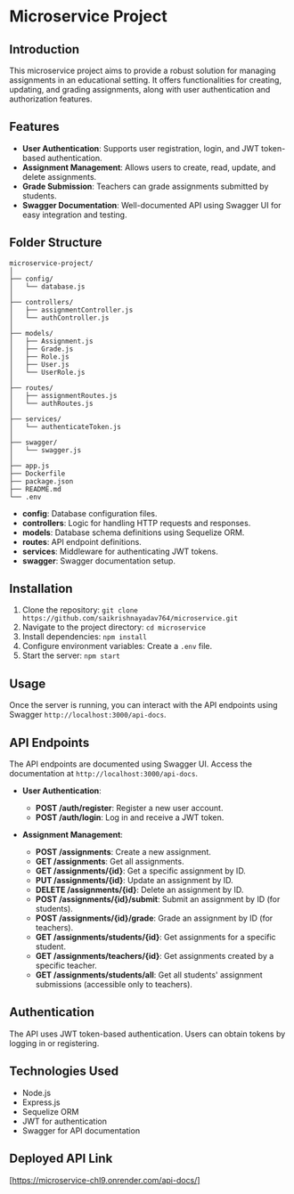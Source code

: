 # Microservice Project 

## Introduction

This microservice project aims to provide a robust solution for managing assignments in an educational setting. It offers functionalities for creating, updating, and grading assignments, along with user authentication and authorization features.

## Features

- **User Authentication**: Supports user registration, login, and JWT token-based authentication.
- **Assignment Management**: Allows users to create, read, update, and delete assignments.
- **Grade Submission**: Teachers can grade assignments submitted by students.
- **Swagger Documentation**: Well-documented API using Swagger UI for easy integration and testing.

## Folder Structure

```
microservice-project/
│
├── config/
│   └── database.js
│
├── controllers/
│   ├── assignmentController.js
│   └── authController.js
│
├── models/
│   ├── Assignment.js
│   ├── Grade.js
│   ├── Role.js
│   ├── User.js
│   └── UserRole.js
│
├── routes/
│   ├── assignmentRoutes.js
│   └── authRoutes.js
│
├── services/
│   └── authenticateToken.js
│
├── swagger/
│   └── swagger.js
│
├── app.js
├── Dockerfile
├── package.json
├── README.md
└── .env
```

- **config**: Database configuration files.
- **controllers**: Logic for handling HTTP requests and responses.
- **models**: Database schema definitions using Sequelize ORM.
- **routes**: API endpoint definitions.
- **services**: Middleware for authenticating JWT tokens.
- **swagger**: Swagger documentation setup.

## Installation

1. Clone the repository: `git clone https://github.com/saikrishnayadav764/microservice.git`
2. Navigate to the project directory: `cd microservice`
3. Install dependencies: `npm install`
4. Configure environment variables: Create a `.env` file.
5. Start the server: `npm start`

## Usage

Once the server is running, you can interact with the API endpoints using Swagger `http://localhost:3000/api-docs`.

## API Endpoints

The API endpoints are documented using Swagger UI. Access the documentation at `http://localhost:3000/api-docs`.

- **User Authentication**:
  - **POST /auth/register**: Register a new user account.
  - **POST /auth/login**: Log in and receive a JWT token.

- **Assignment Management**:
  - **POST /assignments**: Create a new assignment.
  - **GET /assignments**: Get all assignments.
  - **GET /assignments/{id}**: Get a specific assignment by ID.
  - **PUT /assignments/{id}**: Update an assignment by ID.
  - **DELETE /assignments/{id}**: Delete an assignment by ID.
  - **POST /assignments/{id}/submit**: Submit an assignment by ID (for students).
  - **POST /assignments/{id}/grade**: Grade an assignment by ID (for teachers).
  - **GET /assignments/students/{id}**: Get assignments for a specific student.
  - **GET /assignments/teachers/{id}**: Get assignments created by a specific teacher.
  - **GET /assignments/students/all**: Get all students' assignment submissions (accessible only to teachers).

## Authentication

The API uses JWT token-based authentication. Users can obtain tokens by logging in or registering.

## Technologies Used

- Node.js
- Express.js
- Sequelize ORM
- JWT for authentication
- Swagger for API documentation

## Deployed API Link

[https://microservice-chl9.onrender.com/api-docs/]
